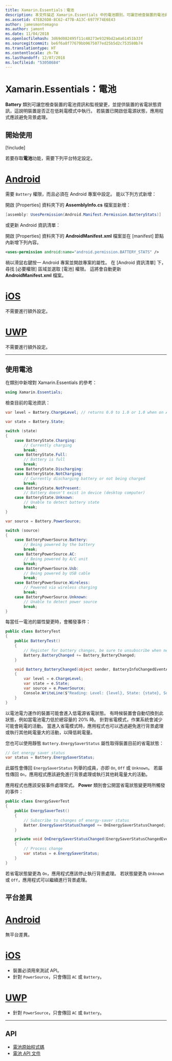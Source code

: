```yaml
---
title: Xamarin.Essentials：電池
description: 本文件描述 Xamarin.Essentials 中的電池類別，可讓您檢查裝置的電池資訊並監視變更。
ms.assetid: 47EB26D8-8C62-477B-A13C-6977F74E6E43
author: jamesmontemagno
ms.author: jamont
ms.date: 11/04/2018
ms.openlocfilehash: 3d69d082495f11c48273e9329bd2a4a61451b33f
ms.sourcegitcommit: be6f6a8f77679bb9675077ed25b5d2c753580b74
ms.translationtype: HT
ms.contentlocale: zh-TW
ms.lasthandoff: 12/07/2018
ms.locfileid: "53058684"
---
```

# <a name="xamarinessentials-battery"></a>Xamarin.Essentials：電池

**Battery** 類別可讓您檢查裝置的電池資訊和監視變更，並提供裝置的省電狀態資訊，這說明裝置是否正在低耗電模式中執行。 若裝置已開啟低電源狀態，應用程式應該避免背景處理。

## <a name="get-started"></a>開始使用

[!include[](~/essentials/includes/get-started.md)]

若要存取**電池**功能，需要下列平台特定設定。

# <a name="androidtabandroid"></a>[Android](#tab/android)

需要 `Battery` 權限，而且必須在 Android 專案中設定。 能以下列方式新增：

開啟 [Properties] 資料夾下的 **AssemblyInfo.cs** 檔案並新增：

```csharp
[assembly: UsesPermission(Android.Manifest.Permission.BatteryStats)]
```

或更新 Android 資訊清單：

開啟 [Properties] 資料夾下的 **AndroidManifest.xml** 檔案並在 [manifest] 節點內新增下列內容。

```xml
<uses-permission android:name="android.permission.BATTERY_STATS" />
```

禍以滑鼠右鍵按一 Android 專案並開啟專案的屬性。 在 [Android 資訊清單] 下，尋找 [必要權限] 區域並選取 [電池] 權限。 這將會自動更新 **AndroidManifest.xml** 檔案。

# <a name="iostabios"></a>[iOS](#tab/ios)

不需要進行額外設定。

# <a name="uwptabuwp"></a>[UWP](#tab/uwp)

不需要進行額外設定。

-----

## <a name="using-battery"></a>使用電池

在類別中新增對 Xamarin.Essentials 的參考：

```csharp
using Xamarin.Essentials;
```

檢查目前的電池資訊：

```csharp
var level = Battery.ChargeLevel; // returns 0.0 to 1.0 or 1.0 when on AC or no battery.

var state = Battery.State;

switch (state)
{
    case BatteryState.Charging:
        // Currently charging
        break;
    case BatteryState.Full:
        // Battery is full
        break;
    case BatteryState.Discharging:
    case BatteryState.NotCharging:
        // Currently discharging battery or not being charged
        break;
    case BatteryState.NotPresent:
        // Battery doesn't exist in device (desktop computer)
    case BatteryState.Unknown:
        // Unable to detect battery state
        break;
}

var source = Battery.PowerSource;

switch (source)
{
    case BatteryPowerSource.Battery:
        // Being powered by the battery
        break;
    case BatteryPowerSource.AC:
        // Being powered by A/C unit
        break;
    case BatteryPowerSource.Usb:
        // Being powered by USB cable
        break;
    case BatteryPowerSource.Wireless:
        // Powered via wireless charging
        break;
    case BatteryPowerSource.Unknown:
        // Unable to detect power source
        break;
}
```

每當任一電池的屬性變更時，會觸發事件：

```csharp
public class BatteryTest
{
    public BatteryTest()
    {
        // Register for battery changes, be sure to unsubscribe when needed
        Battery.BatteryChanged += Battery_BatteryChanged;
    }

    void Battery_BatteryChanged(object sender, BatteryInfoChangedEventArgs   e)
    {
        var level = e.ChargeLevel;
        var state = e.State;
        var source = e.PowerSource;
        Console.WriteLine($"Reading: Level: {level}, State: {state}, Source: {source}");
    }
}
```

以電池電力運作的裝置可能會進入低電源省電狀態。 有時候裝置會自動切換到此狀態，例如當電池電力低於總容量的 20% 時。 針對省電模式，作業系統會減少可能會耗電的活動。 當進入省電模式時，應用程式也可以透過避免進行背景處理或執行其他耗電量大的活動，以降低耗電量。

您也可以使用靜態 `Battery.EnergySaverStatus` 屬性取得裝置目前的省電狀態：

```csharp
// Get energy saver status
var status = Battery.EnergySaverStatus;
```

此屬性會傳回 `EnergySaverStatus` 列舉的成員，亦即 `On`, `Off` 或 `Unknown`。 若屬性傳回 `On`，應用程式應該避免進行背景處理或執行其他耗電量大的活動。

應用程式也應該安裝事件處理常式。 **Power** 類別會公開當省電狀態變更時所觸發的事件：

```csharp
public class EnergySaverTest
{
    public EnergySaverTest()
    {
        // Subscribe to changes of energy-saver status
        Batter.EnergySaverStatusChanged += OnEnergySaverStatusChanged;
    }

    private void OnEnergySaverStatusChanged(EnergySaverStatusChangedEventArgs e)
    {
        // Process change
        var status = e.EnergySaverStatus;
    }
}
```

若省電狀態變更為 `On`，應用程式應該停止執行背景處理。 若狀態變更為 `Unknown` 或 `Off`，應用程式可以繼續進行背景處理。


## <a name="platform-differences"></a>平台差異

# <a name="androidtabandroid"></a>[Android](#tab/android)

無平台差異。

# <a name="iostabios"></a>[iOS](#tab/ios)

* 裝置必須用來測試 API。 
* 針對 `PowerSource`，只會傳回 `AC` 或 `Battery`。

# <a name="uwptabuwp"></a>[UWP](#tab/uwp)

* 針對 `PowerSource`，只會傳回 `AC` 或 `Battery`。

-----

## <a name="api"></a>API

- [電池原始程式碼](https://github.com/xamarin/Essentials/tree/master/Xamarin.Essentials/Battery)
- [電池 API 文件](xref:Xamarin.Essentials.Battery)
